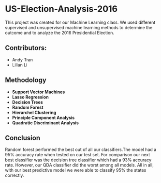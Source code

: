 # US-Election-Analysis-2016

This project was created for our Machine Learning class. We used different supervised and unsupervised machine learning methods to determine the outcome and to analyze the 2016 Presidential Election.

## Contributors:
- Andy Tran
- Lilian Li

## Methodology
- **Support Vector Machines**
- **Lasso Regression**
- **Decision Trees**
- **Random Forest**
- **Hierarchel Clustering**
- **Principle Component Analysis**
- **Quadratic Discriminant Analysis**


## Conclusion
Random forest performed the best out of all our classifiers.The model had a 95% accuracy rate when tested on our test set. For comparison our next best classifier was the decision tree classifier which had a 93% accuracy rate. However, our QDA classifier did the worst among all models. All in all, with our best predictive model we were able to classify 95% the states correctly.
